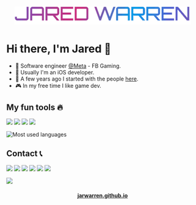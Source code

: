 <h1 align="center">
  <img src="https://raw.githubusercontent.com/jarwarren/jarwarren/master/name.gif" alt="Jared Warren" />
</h1>

# Hi there, I'm Jared 👋
- 🏢 Software engineer [@Meta](https://github.com/facebook) - FB Gaming.
- 📱 Usually I'm an iOS developer.
- 🐤 A few years ago I started with the people [here](https://statefulacademy.com/).
- 🎮 In my free time I like game dev.


## My fun tools 🔥
![](https://img.shields.io/badge/Godot-478CBF?style=for-the-badge&logo=GodotEngine&logoColor=white) ![](https://img.shields.io/badge/Photoshop-31A8FF?style=for-the-badge&logo=Adobe%20Photoshop&logoColor=black) ![](https://img.shields.io/badge/Swift-FA7343?style=for-the-badge&logo=swift&logoColor=white) ![](https://img.shields.io/badge/Unity-100000?style=for-the-badge&logo=unity&logoColor=white)


![Most used languages](https://github-readme-stats.vercel.app/api/top-langs/?username=JarWarren&layout=compact&theme=dracula)

## Contact 📞
![](https://img.shields.io/badge/JarWarren-0077B5?logo=linkedin&logoColor=white) ![](https://img.shields.io/badge/JarWarren-FE7A16?logo=stack-overflow&logoColor=white) ![](https://img.shields.io/badge/JarWarren_6554-5865F2?logo=discord&logoColor=white) ![](https://img.shields.io/badge/JarWarren-100000?logo=github&logoColor=white) ![](https://img.shields.io/badge/Hide_on_Ahri-D32936?logo=riot-games&logoColor=white) ![](https://img.shields.io/badge/wrrn24-D14836?logo=gmail&logoColor=white)

![](https://hits.seeyoufarm.com/api/count/incr/badge.svg?url=https%3A%2F%2Fgithub.com%2Fjarwarren1212%2Fhit-counter)
<h4 align="center">
  <a href="https://jarwarren.github.io">jarwarren.github.io</a>
</h4>

